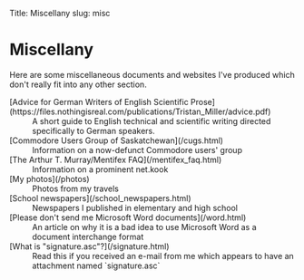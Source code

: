 Title: Miscellany
slug: misc

# Miscellany

Here are some miscellaneous documents and websites I've produced which
don't really fit into any other section.

</dl>
<dt>[Advice for German Writers of English Scientific Prose](https://files.nothingisreal.com/publications/Tristan_Miller/advice.pdf)</dt>
<dd>A short guide to English technical and scientific writing directed specifically to German speakers.</dd>
<dt>[Commodore Users Group of Saskatchewan](/cugs.html)</dt>
<dd>Information on a now-defunct Commodore users' group</dd>
<dt>[The Arthur T. Murray/Mentifex FAQ](/mentifex_faq.html)</dt>
<dd>Information on a prominent net.kook</dd>
<dt>[My photos](/photos)</dt>
<dd>Photos from my travels</dd>
<dt>[School newspapers](/school_newspapers.html)</dt>
<dd>Newspapers I published in elementary and high school</dd>
<dt>[Please don't send me Microsoft Word documents](/word.html)</dt>
<dd>An article on why it is a bad idea to use Microsoft Word as a document interchange format
<dt>[What is "signature.asc"?](/signature.html)</dt>
<dd>Read this if you received an e-mail from me which appears to have an attachment named `signature.asc`</dd>
</dl>
